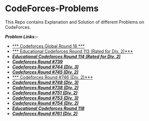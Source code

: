 # CodeForces-Problems
This Repo contains Explanation and Solution of different Problems on CodeForces. 

***Problem Links:-***

- [*** Codeforces Global Round 16 ***](https://codeforces.com/contest/1566)
- [*** Educational Codeforces Round 113 (Rated for Div. 2)***](https://codeforces.com/contest/1569)
- [***Educational Codeforces Round 114 (Rated for Div. 2)***](https://codeforces.com/contest/1574)
- [***Codeforces Round #739***](https://codeforces.com/contest/1560)
- [***Codeforces Round #744 (Div. 3)***](https://codeforces.com/contest/1579)
- [***Codeforces Round #745 (Div. 2)***](https://codeforces.com/contest/1581)
- [*** Codeforces Round #746 (Div. 2)***](https://codeforces.com/contest/1592)
- [***Codeforces Round #748 (Div. 3)***](https://codeforces.com/contest/1593)
- [***Codeforces Round #738 (Div. 2)***](https://codeforces.com/contest/1559)
- [***Codeforces Round #751 (Div. 2)***](https://codeforces.com/contest/1602)
- [***Codeforces Round #753 (Div. 3)***](https://codeforces.com/contest/1607)
- [***Codeforces Round #754 (Div. 2)***](https://codeforces.com/contest/1605)
- [***Educational Codeforces Round 118***](https://codeforces.com/contest/1613)
- [***Codeforces Round #761 (Div. 2)***](https://codeforces.com/contest/1617)
